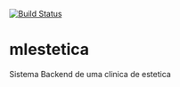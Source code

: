 [![Build Status](https://travis-ci.org/marcusvsa/mlestetica.svg?branch=master)](https://travis-ci.org/marcusvsa/mlestetica)

# mlestetica
Sistema Backend de uma clinica de estetica